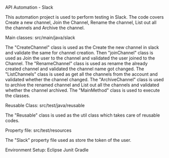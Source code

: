 API Automation - Slack


This automation project is used to perform testing in Slack. The code covers Create a new channel, Join the Channel, Rename the channel,
List out all the channels and Archive the channel.

Main classes: src/main/java/slack

The "CreateChannel" class is used as the Create the new channel in slack and validate the same for channel creation.
Then "joinChannel" class is used as Join the user to the channel and validated the user joined to the Channel.
The "RenameChannel" class is used as rename the already created channel and validated the channel name got changed.
The "ListChannels" class is used as get all the channels from the account and validated whether the channel changed.
The "ArchiveChannel" class is used to archive the renamed channel and List out all the channels and  validated whether the channel 
archived.
The "MainMethod" class is used to execute the classes.

Reusable Class: src/test/java/reusable

The "Reusable" class is used as the util class which takes care of reusable codes.

Property file: src/test/resources

The "Slack" property file used as store the token of the user.

Environment Setup:
Eclipse
Junit
Gradle


